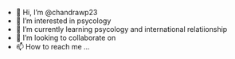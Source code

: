 - 👋 Hi, I’m @chandrawp23
- 👀 I’m interested in psycology
- 🌱 I’m currently learning psycology and international relatiionship
- 💞️ I’m looking to collaborate on 
- 📫 How to reach me ...

<!---
chandrawp23/chandrawp23 is a ✨ special ✨ repository because its `README.md` (this file) appears on your GitHub profile.
You can click the Preview link to take a look at your changes.
--->
